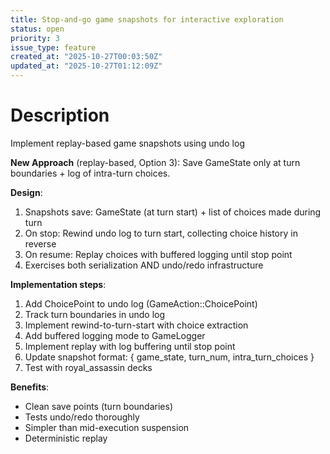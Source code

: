 ```yaml
---
title: Stop-and-go game snapshots for interactive exploration
status: open
priority: 3
issue_type: feature
created_at: "2025-10-27T00:03:50Z"
updated_at: "2025-10-27T01:12:09Z"
---
```


# Description

Implement replay-based game snapshots using undo log

**New Approach** (replay-based, Option 3):
Save GameState only at turn boundaries + log of intra-turn choices.

**Design**:
1. Snapshots save: GameState (at turn start) + list of choices made during turn
2. On stop: Rewind undo log to turn start, collecting choice history in reverse
3. On resume: Replay choices with buffered logging until stop point
4. Exercises both serialization AND undo/redo infrastructure

**Implementation steps**:
1. Add ChoicePoint to undo log (GameAction::ChoicePoint)
2. Track turn boundaries in undo log
3. Implement rewind-to-turn-start with choice extraction
4. Add buffered logging mode to GameLogger
5. Implement replay with log buffering until stop point
6. Update snapshot format: { game_state, turn_num, intra_turn_choices }
7. Test with royal_assassin decks

**Benefits**:
- Clean save points (turn boundaries)
- Tests undo/redo thoroughly
- Simpler than mid-execution suspension
- Deterministic replay
